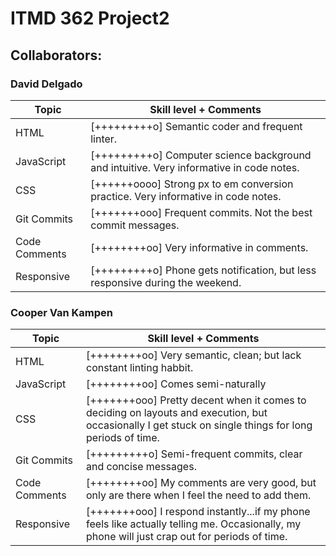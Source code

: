 # ITMD 362 Project2

## Collaborators:

### David Delgado
  Topic         | Skill level + Comments
  --------------|-----------------------
  HTML          | [+++++++++o] Semantic coder and frequent linter.  
  JavaScript    | [+++++++++o] Computer science background and intuitive.  Very informative in code notes.  
  CSS           | [++++++oooo] Strong px to em conversion practice.  Very informative in code notes.  
  Git Commits   | [+++++++ooo] Frequent commits.  Not the best commit messages.  
  Code Comments | [++++++++oo] Very informative in comments.  
  Responsive    | [+++++++++o] Phone gets notification, but less responsive during the weekend.  

### Cooper Van Kampen
  Topic         | Skill level + Comments
  --------------|-----------------------
  HTML          | [++++++++oo] Very semantic, clean; but lack constant linting habbit.  
  JavaScript    | [++++++++oo] Comes semi-naturally
  CSS           | [+++++++ooo] Pretty decent when it comes to deciding on layouts and execution, but occasionally I get stuck on single things for long periods of time.
  Git Commits   | [+++++++++o] Semi-frequent commits, clear and concise messages.
  Code Comments | [++++++++oo] My comments are very good, but only are there when I feel the need to add them.
  Responsive    | [+++++++ooo] I respond instantly...if my phone feels like actually telling me. Occasionally, my phone will just crap out for periods of time.
